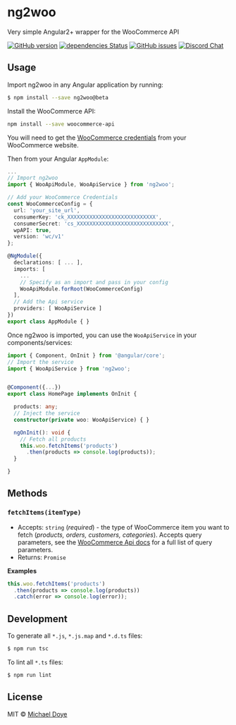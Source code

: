 # ng2woo 
Very simple Angular2+ wrapper for the WooCommerce API

[![GitHub version](https://badge.fury.io/gh/michaeldoye%2FWaNG.svg)](https://badge.fury.io/gh/michaeldoye%2FWaNG)
[![dependencies Status](https://david-dm.org/michaeldoye/WaNG/status.svg)](https://david-dm.org/michaeldoye/WaNG)
[![GitHub issues](https://img.shields.io/github/issues/michaeldoye/WaNG.svg)](https://github.com/michaeldoye/woo-wrapper/WaNG)
[![Discord Chat](https://img.shields.io/badge/Discord-Chat-blue.svg)](https://discord.gg/xyUdZKh)

## Usage

Import ng2woo in any Angular application by running:

```bash
$ npm install --save ng2woo@beta
```

Install the WooCommerce API:

```bash
npm install --save woocommerce-api
```

You will need to get the [WooCommerce credentials](https://woocommerce.github.io/woocommerce-rest-api-docs/#rest-api-keys) from your WooCommerce website.

Then from your Angular `AppModule`:

```typescript
...
// Import ng2woo
import { WooApiModule, WooApiService } from 'ng2woo';

// Add your WooCommerce Credentials
const WooCommerceConfig = {
  url: 'your_site_url',
  consumerKey: 'ck_XXXXXXXXXXXXXXXXXXXXXXXXXXXX',
  consumerSecret: 'cs_XXXXXXXXXXXXXXXXXXXXXXXXXXXXX',
  wpAPI: true,
  version: 'wc/v1'
};

@NgModule({
  declarations: [ ... ],
  imports: [
    ...
    // Specify as an import and pass in your config
    WooApiModule.forRoot(WooCommerceConfig)
  ],
  // Add the Api service
  providers: [ WooApiService ]
})
export class AppModule { }
```

Once ng2woo is imported, you can use the `WooApiService` in your components/services:

```typescript
import { Component, OnInit } from '@angular/core';
// Import the service
import { WooApiService } from 'ng2woo';


@Component({...})
export class HomePage implements OnInit { 

  products: any;
  // Inject the service
  constructor(private woo: WooApiService) { }

  ngOnInit(): void {
    // Fetch all products
    this.woo.fetchItems('products')
      .then(products => console.log(products));
  }

}

```

## Methods


### `fetchItems(itemType)`

- Accepts: `string` (_required_) - the type of WooCommerce item you want to fetch (_products, orders, customers, categories_). Accepts query parameters, see the [WooCommerce Api docs](https://woocommerce.github.io/woocommerce-rest-api-docs) for a full list of query parameters.
- Returns: `Promise`

**Examples**

```typescript
this.woo.fetchItems('products')
  .then(products => console.log(products))
  .catch(error => console.log(error));
```


## Development

To generate all `*.js`, `*.js.map` and `*.d.ts` files:

```bash
$ npm run tsc
```

To lint all `*.ts` files:

```bash
$ npm run lint
```

## License

MIT © [Michael Doye](mailto:michaeldoye[@]gmail.com)
